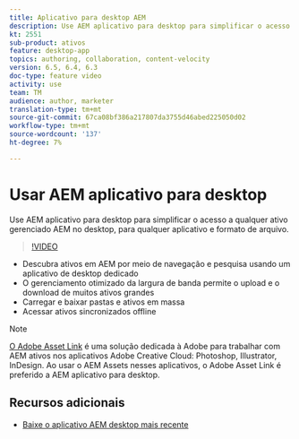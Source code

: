```yaml
---
title: Aplicativo para desktop AEM
description: Use AEM aplicativo para desktop para simplificar o acesso a qualquer ativo gerenciado AEM no desktop, para qualquer aplicativo e formato de arquivo.
kt: 2551
sub-product: ativos
feature: desktop-app
topics: authoring, collaboration, content-velocity
version: 6.5, 6.4, 6.3
doc-type: feature video
activity: use
team: TM
audience: author, marketer
translation-type: tm+mt
source-git-commit: 67ca08bf386a217807da3755d46abed225050d02
workflow-type: tm+mt
source-wordcount: '137'
ht-degree: 7%

---
```



# Usar AEM aplicativo para desktop

Use AEM aplicativo para desktop para simplificar o acesso a qualquer ativo gerenciado AEM no desktop, para qualquer aplicativo e formato de arquivo.

>[!VIDEO](https://video.tv.adobe.com/v/28868/?quality=12&learn=on)

+ Descubra ativos em AEM por meio de navegação e pesquisa usando um aplicativo de desktop dedicado
+ O gerenciamento otimizado da largura de banda permite o upload e o download de muitos ativos grandes
+ Carregar e baixar pastas e ativos em massa
+ Acessar ativos sincronizados offline

>[!NOTE]
>
> [O Adobe Asset Link](./adobe-asset-link.md) é uma solução dedicada à Adobe para trabalhar com AEM ativos nos aplicativos Adobe Creative Cloud: Photoshop, Illustrator, InDesign. Ao usar o AEM Assets nesses aplicativos, o Adobe Asset Link é preferido a AEM aplicativo para desktop.

## Recursos adicionais

+ [Baixe o aplicativo AEM desktop mais recente](https://docs.adobe.com/content/help/pt-BR/experience-manager-desktop-app/using/release-notes.html)

